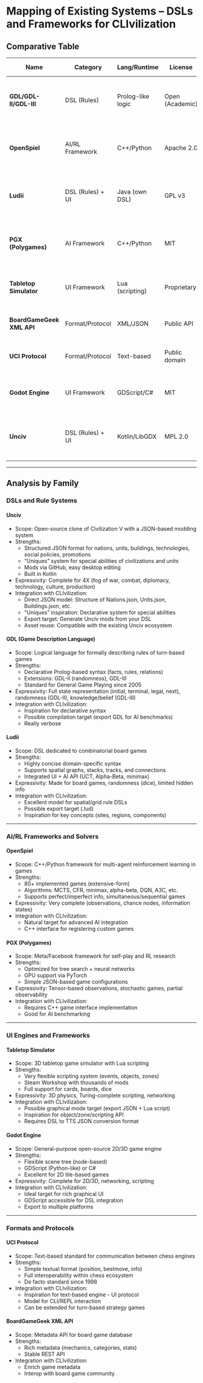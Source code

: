 # Mapping of Existing Systems – DSLs and Frameworks for **CLIvilization**

## Comparative Table

| Name                      | Category         | Lang/Runtime      | License         | Game Families                                   | Rules Expressivity                                                                                                         | Variability                                      | Interop                                                   | Maturity & Activity                       | URL                                              |
|---------------------------|------------------|-------------------|-----------------|-------------------------------------------------|----------------------------------------------------------------------------------------------------------------------------|--------------------------------------------------|-----------------------------------------------------------|-------------------------------------------|--------------------------------------------------|
| **GDL/GDL-II/GDL-III**    | DSL (Rules)      | Prolog-like logic | Open (Academic) | Turn-based, board games, perfect/imperfect info | **State**: Complete (facts, relations)<br>**Randomness**: GDL-II (random)<br>**Hidden info**: GDL-III (sees/knows)         | Compile-time (fixed rules)                       | Standard GGP protocol, text format                        | Mature, academic (2005+), active          | http://ggp.stanford.edu/                         |
| **OpenSpiel**             | AI/RL Framework  | C++/Python        | Apache 2.0      | Board games, cards, auctions, coordination      | **State**: Extensive-form games<br>**Randomness**: ChanceNode support<br>**Hidden info**: Information states, observations | Runtime (game parameters), extensible C++ API    | Python bindings, standard RL APIs (Gym-like)              | Very mature (DeepMind), active (2019+)    | https://github.com/google-deepmind/open_spiel    |
| **Ludii**                 | DSL (Rules) + UI | Java (own DSL)    | GPL v3          | Board games (1000+ games), combinatorial        | **State**: Spatial graphs, stacks, tracks<br>**Randomness**: Dice, random<br>**Hidden info**: Hidden info (limited)        | Compile/runtime (rules with parameters, presets) | .lud format (text-based), export/import positions, AI API | Very active (2019+), academic + community | https://ludii.games/                             |
| **PGX (Polygames)**       | AI Framework     | C++/Python        | MIT             | Board games, puzzles                            | **State**: Tensor-based observations<br>**Randomness**: Stochastic games<br>**Hidden info**: Partial observability         | Runtime (game configs JSON)                      | C++ game interface, Python API, Torchscript               | Active (Facebook/Meta AI, 2020+)          | https://github.com/facebookincubator/polygames   |
| **Tabletop Simulator**    | UI Framework     | Lua (scripting)   | Proprietary     | Tabletop games, cards, 3D boards                | **State**: 3D physics objects<br>**Randomness**: Deck shuffle, dice<br>**Hidden info**: Hidden zones, hand                 | Runtime (Lua scripts, JSON objects)              | Steam Workshop, JSON save format, Lua API                 | Very mature, very active (2015+)          | https://api.tabletopsimulator.com/               |
| **BoardGameGeek XML API** | Format/Protocol  | XML/JSON          | Public API      | Board game metadata                             | **State**: N/A (metadata only)<br>**Randomness**: N/A<br>**Hidden info**: N/A                                              | N/A                                              | REST API, XML/JSON formats                                | Mature, stable (2005+)                    | https://boardgamegeek.com/wiki/page/BGG_XML_API2 |
| **UCI Protocol**          | Format/Protocol  | Text-based        | Public domain   | Chess engines                                   | **State**: Position (FEN), moves (algebraic)<br>**Randomness**: N/A<br>**Hidden info**: N/A                                | Runtime (options, variants)                      | Universal standard, text I/O                              | Very mature (1998+), reference            | http://wbec-ridderkerk.nl/html/UCIProtocol.html  |
| **Godot Engine**          | UI Framework     | GDScript/C#       | MIT             | 2D/3D games, flexible UI                        | **State**: Node-based scene tree<br>**Randomness**: RandomNumberGenerator<br>**Hidden info**: Custom logic                 | Runtime (scenes, scripts, resources)             | GDScript, C# bindings, export formats                     | Very active, production-ready (2014+)     | https://godotengine.org/                         |
| **Unciv**                 | DSL (Rules) + UI | Kotlin/LibGDX     | MPL 2.0         | 4X Civilization-like, turn-based strategy       | **State**: Tiles, cities, units, techs<br>**Randomness**: Combat, barbarians<br>**Hidden info**: Fog of war, diplomacy     | Runtime/Compile (JSON rulesets, mods via GitHub) | JSON mod format, save files, modding API                  | Very active (2018+), 460+ contributors    | https://github.com/yairm210/Unciv                |

---

## Analysis by Family

### DSLs and Rule Systems

#### Unciv

- Scope: Open-source clone of Civilization V with a JSON-based modding system  
- Strengths:
  - Structured JSON format for nations, units, buildings, technologies, social policies, promotions
  - “Uniques” system for special abilities of civilizations and units
  - Mods via GitHub, easy desktop editing
  - Built in Kotlin
- Expressivity: Complete for 4X (fog of war, combat, diplomacy, technology, culture, production)
- Integration with CLIvilization:
  - Direct JSON model: Structure of Nations.json, Units.json, Buildings.json, etc.
  - “Uniques” inspiration: Declarative system for special abilities
  - Export target: Generate Unciv mods from your DSL
  - Asset reuse: Compatible with the existing Unciv ecosystem

#### GDL (Game Description Language)

- Scope: Logical language for formally describing rules of turn-based games  
- Strengths:
  - Declarative Prolog-based syntax (facts, rules, relations)  
  - Extensions: GDL-II (randomness), GDL-III
  - Standard for General Game Playing since 2005  
- Expressivity: Full state representation (initial, terminal, legal, next), randomness (GDL-II), knowledge/belief (GDL-III)
- Integration with CLIvilization:
  - Inspiration for declarative syntax
  - Possible compilation target (export GDL for AI benchmarks)
  - Really verbose

#### Ludii

- Scope: DSL dedicated to combinatorial board games
- Strengths:
  - Highly concise domain-specific syntax
  - Supports spatial graphs, stacks, tracks, and connections  
  - Integrated UI + AI API (UCT, Alpha-Beta, minimax)  
- Expressivity: Made for board games, randomness (dice), limited hidden info
- Integration with CLIvilization:
  - Excellent model for spatial/grid rule DSLs  
  - Possible export target (.lud)
  - Inspiration for key concepts (sites, regions, components)

---

### AI/RL Frameworks and Solvers

#### OpenSpiel

- Scope: C++/Python framework for multi-agent reinforcement learning in games
- Strengths:
  - 80+ implemented games (extensive-form)
  - Algorithms: MCTS, CFR, minimax, alpha-beta, DQN, A3C, etc.
  - Supports perfect/imperfect info, simultaneous/sequential games
- Expressivity: Very complete (observations, chance nodes, information states)
- Integration with CLIvilization:
  - Natural target for advanced AI integration
  - C++ interface for registering custom games

#### PGX (Polygames)

- Scope: Meta/Facebook framework for self-play and RL research
- Strengths:
  - Optimized for tree search + neural networks
  - GPU support via PyTorch
  - Simple JSON-based game configurations
- Expressivity: Tensor-based observations, stochastic games, partial observability
- Integration with CLIvilization:
  - Requires C++ game interface implementation
  - Good for AI benchmarking  

---

### UI Engines and Frameworks

#### Tabletop Simulator

- Scope: 3D tabletop game simulator with Lua scripting
- Strengths:
  - Very flexible scripting system (events, objects, zones)
  - Steam Workshop with thousands of mods
  - Full support for cards, boards, dice
- Expressivity: 3D physics, Turing-complete scripting, networking
- Integration with CLIvilization:
  - Possible graphical mode target (export JSON + Lua script)
  - Inspiration for object/zone/scripting API
  - Requires DSL to TTS JSON conversion format

#### Godot Engine

- Scope: General-purpose open-source 2D/3D game engine
- Strengths:
  - Flexible scene tree (node-based)
  - GDScript (Python-like) or C#
  - Excellent for 2D tile-based games
- Expressivity: Complete for 2D/3D, networking, scripting
- Integration with CLIvilization:
  - Ideal target for rich graphical UI
  - GDScript accessible for DSL integration
  - Export to multiple platforms

---

### Formats and Protocols

#### UCI Protocol

- Scope: Text-based standard for communication between chess engines
- Strengths:
  - Simple textual format (position, bestmove, info)
  - Full interoperability within chess ecosystem
  - De facto standard since 1998
- Integration with CLIvilization:
  - Inspiration for text-based engine - UI protocol
  - Model for CLI/REPL interaction
  - Can be extended for turn-based strategy games

#### BoardGameGeek XML API

- Scope: Metadata API for board game database
- Strengths:
  - Rich metadata (mechanics, categories, stats)
  - Stable REST API
- Integration with CLIvilization:
  - Enrich game metadata
  - Interop with board game community
